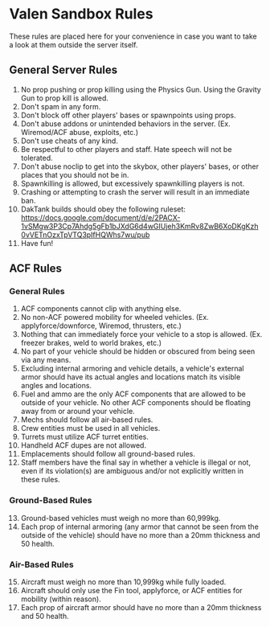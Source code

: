 # Valen Sandbox Rules
These rules are placed here for your convenience in case you want to take a look at them outside the server itself.

## General Server Rules
1. No prop pushing or prop killing using the Physics Gun. Using the Gravity Gun to prop kill is allowed.
2. Don't spam in any form.
3. Don't block off other players' bases or spawnpoints using props.
4. Don't abuse addons or unintended behaviors in the server. (Ex. Wiremod/ACF abuse, exploits, etc.)
5. Don't use cheats of any kind.
6. Be respectful to other players and staff. Hate speech will not be tolerated.
7. Don't abuse noclip to get into the skybox, other players' bases, or other places that you should not be in.
8. Spawnkilling is allowed, but excessively spawnkilling players is not.
9. Crashing or attempting to crash the server will result in an immediate ban.
10. DakTank builds should obey the following ruleset: https://docs.google.com/document/d/e/2PACX-1vSMgw3P3Cp7Ahdg5gFb1bJXdG6d4wGIUjeh3KmRv8ZwB6XoDKgKzh0vVETnOzxTpVTQ3pIfHQWhs7wu/pub
11. Have fun!

## ACF Rules

### General Rules
1.	ACF components cannot clip with anything else.
2.	No non-ACF powered mobility for wheeled vehicles. (Ex. applyforce/downforce, Wiremod, thrusters, etc.)
3.	Nothing that can immediately force your vehicle to a stop is allowed. (Ex. freezer brakes, weld to world brakes, etc.)
4.	No part of your vehicle should be hidden or obscured from being seen via any means.
5.	Excluding internal armoring and vehicle details, a vehicle's external armor should have its actual angles and locations match its visible angles and locations.
6.	Fuel and ammo are the only ACF components that are allowed to be outside of your vehicle. No other ACF components should be floating away from or around your vehicle.
7.	Mechs should follow all air-based rules.
8.	Crew entities must be used in all vehicles.
9.	Turrets must utilize ACF turret entities.
10.	Handheld ACF dupes are not allowed.
11.	Emplacements should follow all ground-based rules.
12.	Staff members have the final say in whether a vehicle is illegal or not, even if its violation(s) are ambiguous and/or not explicitly written in these rules.

### Ground-Based Rules
13.	Ground-based vehicles must weigh no more than 60,999kg.
14.	Each prop of internal armoring (any armor that cannot be seen from the outside of the vehicle) should have no more than a 20mm thickness and 50 health.

### Air-Based Rules
15.	Aircraft must weigh no more than 10,999kg while fully loaded.
16.	Aircraft should only use the Fin tool, applyforce, or ACF entities for mobility (within reason).
17.	Each prop of aircraft armor should have no more than a 20mm thickness and 50 health.